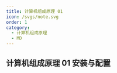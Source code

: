 ```yaml
---
title: 计算机组成原理 01
icon: /svgs/note.svg
order: 1
category:
  - 计算机组成原理
  - MD
---
```


## 计算机组成原理 01 安装与配置
